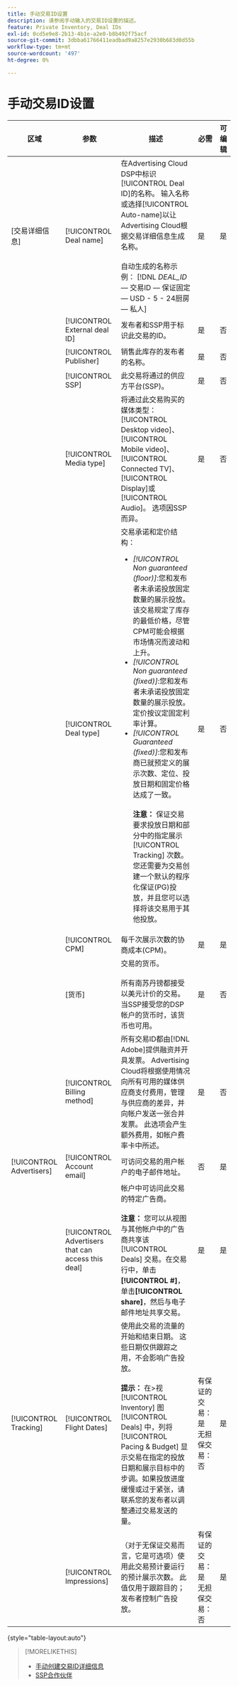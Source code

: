 ```yaml
---
title: 手动交易ID设置
description: 请参阅手动输入的交易ID设置的描述。
feature: Private Inventory, Deal IDs
exl-id: 0cd5e9e8-2b13-4b1e-a2e0-b8b492f75acf
source-git-commit: 3dbba61766411eadbad9a8257e2930b683d0d55b
workflow-type: tm+mt
source-wordcount: '497'
ht-degree: 0%

---
```


# 手动交易ID设置

| 区域 | 参数 | 描述 | 必需 | 可编辑 |
|---------|-----------|-------------|----------|----------|
| [交易详细信息] | [!UICONTROL Deal name] | 在Advertising Cloud DSP中标识[!UICONTROL Deal ID]的名称。 输入名称或选择[!UICONTROL Auto-name]以让Advertising Cloud根据交易详细信息生成名称。<br><br>自动生成的名称示例： [!DNL *DEAL_ID*  — 交易ID — 保证固定 — USD - 5 - 24厨房 — 私人] | 是 | 是 |
|  | [!UICONTROL External deal ID] | 发布者和SSP用于标识此交易的ID。 | 是 | 否 |
|  | [!UICONTROL Publisher] | 销售此库存的发布者的名称。 | 是 | 否 |
|  | [!UICONTROL SSP] | 此交易将通过的供应方平台(SSP)。 | 是 | 否 |
|  | [!UICONTROL Media type] | 将通过此交易购买的媒体类型：[!UICONTROL Desktop video]、[!UICONTROL Mobile video]、[!UICONTROL Connected TV]、[!UICONTROL Display]或[!UICONTROL Audio]。 选项因SSP而异。 | 是 | 否 |
|  | [!UICONTROL Deal type] | 交易承诺和定价结构：<br><ul><li>*[!UICONTROL Non guaranteed (floor)]*:您和发布者未承诺投放固定数量的展示投放。该交易规定了库存的最低价格，尽管CPM可能会根据市场情况而波动和上升。</li><li>*[!UICONTROL Non guaranteed (fixed)]*:您和发布者未承诺投放固定数量的展示投放。定价按议定固定利率计算。</li><li>*[!UICONTROL Guaranteed (fixed)]*:您和发布商已就预定义的展示次数、定位、投放日期和固定价格达成了一致。<br><br><b>注意：</b> 保证交易要求投放日期和部分中的指定展示 [!UICONTROL Tracking] 次数。您还需要为交易创建一个默认的程序化保证(PG)投放，并且您可以选择将该交易用于其他投放。</li></ul> | 是 | 否 |
|  | [!UICONTROL CPM] | 每千次展示次数的协商成本(CPM)。 | 是 | 是 |
|  | [货币] | 交易的货币。<br><br>所有南苏丹镑都接受以美元计价的交易。当SSP接受您的DSP帐户的货币时，该货币也可用。 | 是 | 否 |
|  | [!UICONTROL Billing method] | 所有交易ID都由[!DNL Adobe]提供融资并开具发票。 Advertising Cloud将根据使用情况向所有可用的媒体供应商支付费用，管理与供应商的差异，并向帐户发送一张合并发票。 此选项会产生额外费用，如帐户费率卡中所述。 | 是 | 否 |
| [!UICONTROL Advertisers] | [!UICONTROL Account email] | 可访问交易的用户帐户的电子邮件地址。 | 否 | 是 |
|  | [!UICONTROL Advertisers that can access this deal] | 帐户中可访问此交易的特定广告商。<br><br><b>注意：</b> 您可以从视图与其他帐户中的广告商共享该 [!UICONTROL Deals] 交易。在交易行中，单击&#x200B;**[!UICONTROL #]**，单击&#x200B;**[!UICONTROL share]**，然后与电子邮件地址共享交易。 | 是 | 是 |
| [!UICONTROL Tracking] | [!UICONTROL Flight Dates] | 使用此交易的流量的开始和结束日期。 这些日期仅供跟踪之用，不会影响广告投放。<br><br><b>提示：</b> 在>视 [!UICONTROL Inventory] 图 [!UICONTROL Deals] 中，列将 [!UICONTROL Pacing & Budget] 显示交易在指定的投放日期和展示目标中的步调。如果投放进度缓慢或过于紧张，请联系您的发布者以调整通过交易发送的量。 | 有保证的交易：是<br>无担保交易：否 | 是 |
|  | [!UICONTROL Impressions] | （对于无保证交易而言，它是可选项）使用此交易预计要运行的预计展示次数。 此值仅用于跟踪目的；发布者控制广告投放。 | 有保证的交易：是<br>无担保交易：否 | 是 |

{style=&quot;table-layout:auto&quot;}

>[!MORELIKETHIS]
>
>* [手动创建交易ID详细信息](deal-id-create.md)
>* [SSP合作伙伴](ssp-partners.md)

<!-- >* [About Private Inventory](private-inventory-about.md) -->
